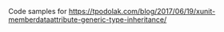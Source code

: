 Code samples for https://tpodolak.com/blog/2017/06/19/xunit-memberdataattribute-generic-type-inheritance/
